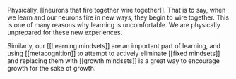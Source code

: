 Physically, [[neurons that fire together wire together]]. That is to say, when we learn and our neurons fire in new ways, they begin to wire together. This is one of many reasons why learning is uncomfortable. We are physically unprepared for these new experiences.

Similarly, our [[Learning mindsets]] are an important part of learning, and using [[metacognition]] to attempt to actively eliminate [[fixed mindsets]] and replacing them with [[growth mindsets]] is a great way to encourage growth for the sake of growth.